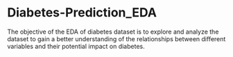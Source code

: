 # Diabetes-Prediction_EDA
The objective of the EDA of diabetes dataset is to explore and analyze the dataset to gain a better understanding of the relationships between different variables and their potential impact on diabetes.
